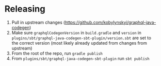 # Releasing

1. Pull in upstream changes (https://github.com/kobylynskyi/graphql-java-codegen)
2. Make sure `graphqlCodegenVersion` in `build.gradle` and `version` in `plugins/sbt/graphql-java-codegen-sbt-plugin/version.sbt` are set to the correct version (most likely already updated from changes from upstream)
3. From the root of the repo, run `gradle publish`
4. From `plugins/sbt/graphql-java-codegen-sbt-plugin` run `sbt publish`
